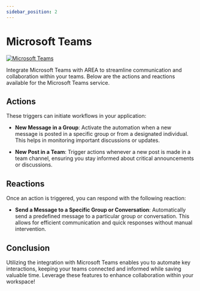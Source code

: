 ```yaml
---
sidebar_position: 2
---
```


# Microsoft Teams

[![Microsoft Teams](https://img.shields.io/badge/Microsoft%20Teams-6264A7?style=for-the-badge&logo=microsoftteams&logoColor=white)](https://teams.microsoft.com)

Integrate Microsoft Teams with AREA to streamline communication and collaboration within your teams. Below are the actions and reactions available for the Microsoft Teams service.

## Actions

These triggers can initiate workflows in your application:

- **New Message in a Group**: Activate the automation when a new message is posted in a specific group or from a designated individual. This helps in monitoring important discussions or updates.

- **New Post in a Team**: Trigger actions whenever a new post is made in a team channel, ensuring you stay informed about critical announcements or discussions.

## Reactions

Once an action is triggered, you can respond with the following reaction:

- **Send a Message to a Specific Group or Conversation**: Automatically send a predefined message to a particular group or conversation. This allows for efficient communication and quick responses without manual intervention.

## Conclusion

Utilizing the integration with Microsoft Teams enables you to automate key interactions, keeping your teams connected and informed while saving valuable time. Leverage these features to enhance collaboration within your workspace!
